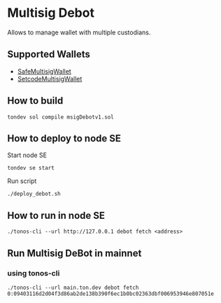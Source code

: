 # Multisig Debot

Allows to manage wallet with multiple custodians.

## Supported Wallets

- [SafeMultisigWallet](https://github.com/tonlabs/ton-labs-contracts/blob/master/solidity/safemultisig/SafeMultisigWallet.tvc)
- [SetcodeMultisigWallet](https://github.com/tonlabs/ton-labs-contracts/blob/master/solidity/setcodemultisig/SetcodeMultisigWallet.tvc)

## How to build

    tondev sol compile msigDebotv1.sol

## How to deploy to node SE

Start node SE

    tondev se start

Run script

    ./deploy_debot.sh

## How to run in node SE

    ./tonos-cli --url http://127.0.0.1 debot fetch <address>

## Run Multisig DeBot in mainnet
### using tonos-cli

    ./tonos-cli --url main.ton.dev debot fetch 0:09403116d2d04f3d86ab2de138b390f6ec1b0bc02363dbf006953946e807051e


